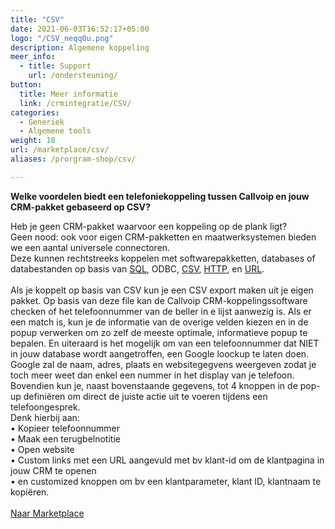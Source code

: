 ```yaml
---
title: "CSV"
date: 2021-06-03T16:52:17+05:00
logo: "/CSV_neqq0u.png"
description: Algemene koppeling
meer_info:
  - title: Support
    url: /ondersteuning/
button:
  title: Meer informatie
  link: /crmintegratie/CSV/
categories:
  - Generiek
  - Algemene tools
weight: 10
url: /marketplace/csv/
aliases: /prorgram-shop/csv/

---
```


**Welke voordelen biedt een telefoniekoppeling tussen Callvoip en jouw CRM-pakket gebaseerd op CSV?**

Heb je geen CRM-pakket waarvoor een koppeling op de plank ligt?<br>
Geen nood: ook voor eigen CRM-pakketten en maatwerksystemen bieden we een aantal universele connectoren.<br>
Deze kunnen rechtstreeks koppelen met softwarepakketten, databases of databestanden op basis van <a href="/program-shop/sql">SQL</a>, ODBC, <a href="/program-shop/csv">CSV</a>, <a href="/program-shop/http">HTTP</a>, en <a href="/program-shop/url">URL</a>.<br>
<br>
Als je koppelt op basis van CSV kun je een CSV export maken uit je eigen pakket. Op basis van deze file kan de Callvoip CRM-koppelingssoftware checken of het telefoonnummer van de beller in e lijst aanwezig is. Als er een match is, kun je de informatie van de overige velden kiezen en in de popup verwerken om zo zelf de meeste optimale, informatieve popup te bepalen. En uiteraard is het mogelijk om van een telefoonnummer dat NIET in jouw database wordt aangetroffen, een Google loockup te laten doen. Google zal de naam, adres, plaats en websitegegvens weergeven zodat je toch meer weet dan enkel een nummer in het display van je telefoon. <br>
Bovendien kun je, naast bovenstaande gegevens, tot 4 knoppen in de pop-up definiëren om direct de juiste actie uit te voeren tijdens een telefoongesprek.<br>
Denk hierbij aan: <br>
• Kopieer telefoonnummer <br>
• Maak een terugbelnotitie  <br>
• Open website <br>
• Custom links met een URL aangevuld met bv klant-id om de klantpagina in jouw CRM te openen <br>
• en customized knoppen om bv een klantparameter, klant ID, klantnaam te kopiëren.<br>
<br>
<a href="/marketplace" class="button">Naar Marketplace</a>

